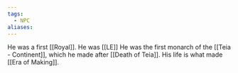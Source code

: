 ```yaml
---
tags:
  - NPC
aliases:
---
```

He was a first [[Royal]]. He was [[LE]]
He was the first monarch of the [[Teia - Continent]], which he made after [[Death of Teia]]. His life is what made [[Era of Making]].
